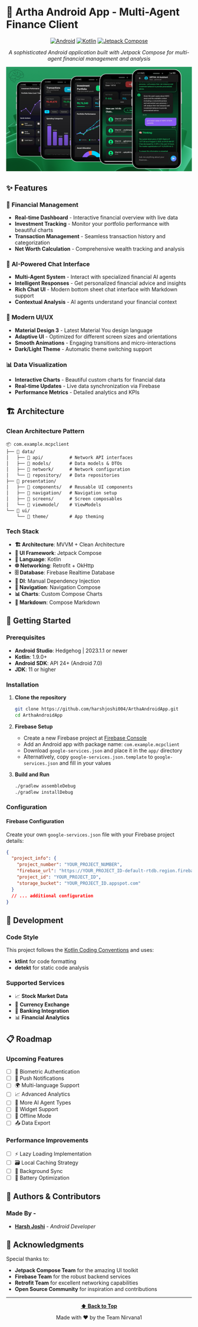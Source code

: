 # 🚀 Artha Android App - Multi-Agent Finance Client

<div align="center">

[![Android](https://img.shields.io/badge/Platform-Android-green.svg?style=flat-square)](https://developer.android.com)
[![Kotlin](https://img.shields.io/badge/Language-Kotlin-blue.svg?style=flat-square)](https://kotlinlang.org)
[![Jetpack Compose](https://img.shields.io/badge/UI-Jetpack%20Compose-4285F4.svg?style=flat-square)](https://developer.android.com/jetpack/compose)

*A sophisticated Android application built with Jetpack Compose for multi-agent financial management and analysis*

![App Screenshots](ARTHA.png)

</div>

## ✨ Features

### 🏦 **Financial Management**
- **Real-time Dashboard** - Interactive financial overview with live data
- **Investment Tracking** - Monitor your portfolio performance with beautiful charts
- **Transaction Management** - Seamless transaction history and categorization
- **Net Worth Calculation** - Comprehensive wealth tracking and analysis

### 🤖 **AI-Powered Chat Interface**
- **Multi-Agent System** - Interact with specialized financial AI agents
- **Intelligent Responses** - Get personalized financial advice and insights
- **Rich Chat UI** - Modern bottom sheet chat interface with Markdown support
- **Contextual Analysis** - AI agents understand your financial context

### 🎨 **Modern UI/UX**
- **Material Design 3** - Latest Material You design language
- **Adaptive UI** - Optimized for different screen sizes and orientations
- **Smooth Animations** - Engaging transitions and micro-interactions
- **Dark/Light Theme** - Automatic theme switching support

### 📊 **Data Visualization**
- **Interactive Charts** - Beautiful custom charts for financial data
- **Real-time Updates** - Live data synchronization via Firebase
- **Performance Metrics** - Detailed analytics and KPIs

## 🏗️ Architecture

### **Clean Architecture Pattern**
```
📦 com.example.mcpclient
├── 📁 data/
│   ├── 📁 api/          # Network API interfaces
│   ├── 📁 models/       # Data models & DTOs
│   ├── 📁 network/      # Network configuration
│   └── 📁 repository/   # Data repositories
├── 📁 presentation/
│   ├── 📁 components/   # Reusable UI components
│   ├── 📁 navigation/   # Navigation setup
│   ├── 📁 screens/      # Screen composables
│   └── 📁 viewmodel/    # ViewModels
└── 📁 ui/
    └── 📁 theme/        # App theming
```

### **Tech Stack**
- **🏗️ Architecture**: MVVM + Clean Architecture
- **🎨 UI Framework**: Jetpack Compose
- **🚀 Language**: Kotlin
- **🌐 Networking**: Retrofit + OkHttp
- **🗄️ Database**: Firebase Realtime Database
- **📐 DI**: Manual Dependency Injection
- **🧭 Navigation**: Navigation Compose
- **📊 Charts**: Custom Compose Charts
- **📝 Markdown**: Compose Markdown

## 🚀 Getting Started

### Prerequisites
- **Android Studio**: Hedgehog | 2023.1.1 or newer
- **Kotlin**: 1.9.0+
- **Android SDK**: API 24+ (Android 7.0)
- **JDK**: 11 or higher

### Installation

1. **Clone the repository**
   ```bash
   git clone https://github.com/harshjoshi004/ArthaAndroidApp.git
   cd ArthaAndroidApp
   ```

2. **Firebase Setup**
   - Create a new Firebase project at [Firebase Console](https://console.firebase.google.com)
   - Add an Android app with package name: `com.example.mcpclient`
   - Download `google-services.json` and place it in the `app/` directory
   - Alternatively, copy `google-services.json.template` to `google-services.json` and fill in your values

3. **Build and Run**
   ```bash
   ./gradlew assembleDebug
   ./gradlew installDebug
   ```

### Configuration

#### Firebase Configuration
Create your own `google-services.json` file with your Firebase project details:

```json
{
  "project_info": {
    "project_number": "YOUR_PROJECT_NUMBER",
    "firebase_url": "https://YOUR_PROJECT_ID-default-rtdb.region.firebasedatabase.app",
    "project_id": "YOUR_PROJECT_ID",
    "storage_bucket": "YOUR_PROJECT_ID.appspot.com"
  }
  // ... additional configuration
}
```

## 🔧 Development

### Code Style
This project follows the [Kotlin Coding Conventions](https://kotlinlang.org/docs/coding-conventions.html) and uses:
- **ktlint** for code formatting
- **detekt** for static code analysis

### Supported Services
- 📈 **Stock Market Data**
- 💱 **Currency Exchange**
- 🏦 **Banking Integration**
- 📊 **Financial Analytics**

## 📋 Roadmap

### Upcoming Features
- [ ] 🔐 Biometric Authentication
- [ ] 📲 Push Notifications
- [ ] 🌍 Multi-language Support
- [ ] 📈 Advanced Analytics
- [ ] 🤖 More AI Agent Types
- [ ] 💫 Widget Support
- [ ] 🔄 Offline Mode
- [ ] 📤 Data Export

### Performance Improvements
- [ ] ⚡ Lazy Loading Implementation
- [ ] 🗃️ Local Caching Strategy
- [ ] 🔄 Background Sync
- [ ] 📱 Battery Optimization

## 👥 Authors & Contributors

### Made By -
- **[Harsh Joshi](https://github.com/harshjoshi004)** - *Android Developer*

## 🙏 Acknowledgments

Special thanks to:
- **Jetpack Compose Team** for the amazing UI toolkit
- **Firebase Team** for the robust backend services
- **Retrofit Team** for excellent networking capabilities
- **Open Source Community** for inspiration and contributions
---

<div align="center">

**[⬆ Back to Top](#-artha-android-app---multi-agent-finance-client)**

Made with ❤️ by the Team Nirvana1

</div>
